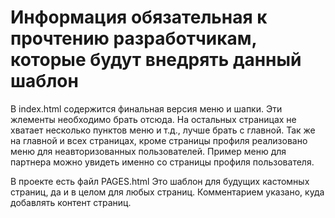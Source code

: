 # Информация обязательная к прочтению разработчикам, которые будут внедрять данный шаблон

В index.html содержится финальная версия меню и шапки. Эти жлементы необходимо брать отсюда. На остальных страницах не хватает несколько пунктов меню и т.д., лучше брать с главной.
Так же на главной и всех страницах, кроме страницы профиля реализовано меню для неавторизованных пользователей. Пример меню для партнера можно увидеть именно со страницы профиля пользователя. 

В проекте есть файл PAGES.html Это шаблон для будущих кастомных страниц, да и в целом для любых страниц. Комментарием указано, куда добавлять контент страниц.


